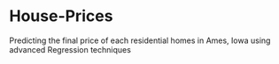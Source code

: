 # House-Prices
Predicting the final price of each residential homes in Ames, Iowa using advanced Regression techniques
